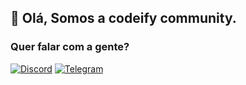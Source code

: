 ## 🤙 Olá, Somos a codeify community. 
### Quer falar com a gente? 
[![Discord](https://img.shields.io/discord/743482187365613641.svg?label=Discord&logo=discord&logoColor=ffffff&color=7389D8&labelColor=6A7EC2)](https://discord.gg/PMg39n8FEe)
[![Telegram](https://shields.io/endpoint?style=social&url=https://telegram-badge-4mbpu8e0fit4.runkit.sh/?url=https://t.me/codifycommunity)](https://t.me/lang3bc)
<!--

**Here are some ideas to get you started:**

🙋‍♀️ A short introduction - what is your organization all about?
🌈 Contribution guidelines - how can the community get involved?
👩‍💻 Useful resources - where can the community find your docs? Is there anything else the community should know?
🍿 Fun facts - what does your team eat for breakfast?
🧙 Remember, you can do mighty things with the power of [Markdown](https://guides.github.com/features/mastering-markdown/)
-->
